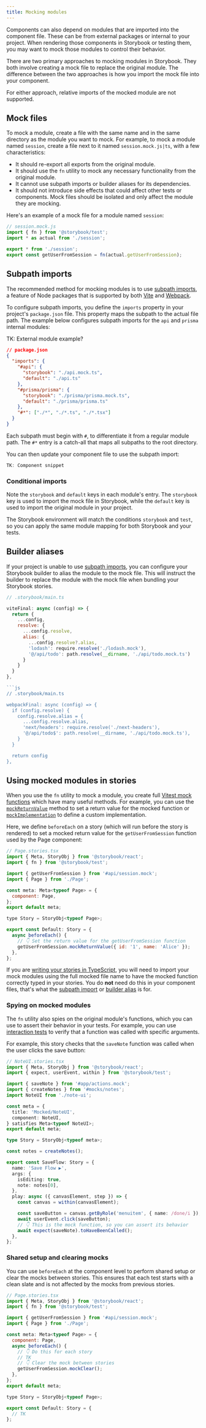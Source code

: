 ```yaml
---
title: Mocking modules
---
```


Components can also depend on modules that are imported into the component file. These can be from external packages or internal to your project. When rendering those components in Storybook or testing them, you may want to mock those modules to control their behavior.

There are two primary approaches to mocking modules in Storybook. They both involve creating a mock file to replace the original module. The difference between the two approaches is how you import the mock file into your component.

For either approach, relative imports of the mocked module are not supported.

## Mock files

To mock a module, create a file with the same name and in the same directory as the module you want to mock. For example, to mock a module named `session`, create a file next to it named `session.mock.js|ts`, with a few characteristics:

- It should re-export all exports from the original module.
- It should use the `fn` utility to mock any necessary functionality from the original module.
- It cannot use subpath imports or builder aliases for its dependencies.
- It should not introduce side effects that could affect other tests or components. Mock files should be isolated and only affect the module they are mocking.

Here's an example of a mock file for a module named `session`:

```js
// session.mock.js
import { fn } from '@storybook/test';
import * as actual from './session';

export * from './session';
export const getUserFromSession = fn(actual.getUserFromSession);
```

## Subpath imports

The recommended method for mocking modules is to use [subpath imports](https://nodejs.org/api/packages.html#subpath-imports), a feature of Node packages that is supported by both [Vite](../builders/vite.md) and [Webpack](../builders/webpack.md).

To configure subpath imports, you define the `imports` property in your project's `package.json` file. This property maps the subpath to the actual file path. The example below configures subpath imports for the `api` and `prisma` internal modules:

TK: External module example?

```json
// package.json
{
  "imports": {
    "#api": {
      "storybook": "./api.mock.ts",
      "default": "./api.ts"
    },
    "#prisma/prisma": {
      "storybook": "./prisma/prisma.mock.ts",
      "default": "./prisma/prisma.ts"
    },
    "#*": ["./*", "./*.ts", "./*.tsx"]
  }
}
```

<Callout variant="info">

Each subpath must begin with `#`, to differentiate it from a regular module path. The `#*` entry is a catch-all that maps all subpaths to the root directory.

</Callout>

You can then update your component file to use the subpath import:

```ts
TK: Component snippet
```

### Conditional imports

Note the `storybook` and `default` keys in each module's entry. The `storybook` key is used to import the mock file in Storybook, while the `default` key is used to import the original module in your project.

The Storybook environment will match the conditions `storybook` and `test`, so you can apply the same module mapping for both Storybook and your tests.

## Builder aliases

If your project is unable to use [subpath imports](#subpath-imports), you can configure your Storybook builder to alias the module to the mock file. This will instruct the builder to replace the module with the mock file when bundling your Storybook stories.

```js
// .storybook/main.ts

viteFinal: async (config) => {
  return {
    ...config,
    resolve: {
      ...config.resolve,
      alias: {
        ...config.resolve?.alias,
        'lodash': require.resolve('./lodash.mock'),
        '@/api/todo': path.resolve(__dirname, './api/todo.mock.ts')
      }
    }
  }
},

```js
// .storybook/main.ts

webpackFinal: async (config) => {
  if (config.resolve) {
    config.resolve.alias = {
      ...config.resolve.alias,
      'next/headers': require.resolve('./next-headers'),
      '@/api/todo$': path.resolve(__dirname, './api/todo.mock.ts'),
    }
  }

  return config
},
```

<!-- OR? -->
<!-- prettier-ignore-start -->

<!-- <CodeSnippets
  paths={[
    'common/storybook-main-with-mock-decorator.js.mdx',
  ]}
/> -->

<!-- prettier-ignore-end -->

<!-- prettier-ignore-start -->

<!-- <CodeSnippets
  paths={[
    'common/storybook-preview-with-mock-decorator.js.mdx',
    'common/storybook-preview-with-mock-decorator.ts.mdx',
  ]}
/> -->

<!-- prettier-ignore-end -->

## Using mocked modules in stories

When you use the `fn` utility to mock a module, you create full [Vitest mock functions](https://vitest.dev/api/mock.html) which have many useful methods. For example, you can use the [`mockReturnValue`](https://vitest.dev/api/mock.html#mockreturnvalue) method to set a return value for the mocked function or [`mockImplementation`](https://vitest.dev/api/mock.html#mockimplementation) to define a custom implementation.

Here, we define `beforeEach` on a story (which will run before the story is rendered) to set a mocked return value for the `getUserFromSession` function used by the Page component:

<!-- TODO: Snippetize -->

```js
// Page.stories.tsx
import { Meta, StoryObj } from '@storybook/react';
import { fn } from '@storybook/test';

import { getUserFromSession } from '#api/session.mock';
import { Page } from './Page';

const meta: Meta<typeof Page> = {
  component: Page,
};
export default meta;

type Story = StoryObj<typeof Page>;

export const Default: Story = {
  async beforeEach() {
    // 👇 Set the return value for the getUserFromSession function
    getUserFromSession.mockReturnValue({ id: '1', name: 'Alice' });
  },
};
```

<Callout variant="info">

If you are [writing your stories in TypeScript](./typescript.md), you will need to import your mock modules using the full mocked file name to have the mocked function correctly typed in your stories. You do **not** need do this in your component files, that's what the [subpath import](#subpath-imports) or [builder alias](#builder-aliases) is for.

</Callout>

### Spying on mocked modules

The `fn` utility also spies on the original module's functions, which you can use to assert their behavior in your tests. For example, you can use [interaction tests](../writing-tests/interaction-testing.md) to verify that a function was called with specific arguments.

For example, this story checks that the `saveNote` function was called when the user clicks the save button:

<!-- TODO: Snippetize -->

```ts
// NoteUI.stories.tsx
import { Meta, StoryObj } from '@storybook/react';
import { expect, userEvent, within } from '@storybook/test';

import { saveNote } from '#app/actions.mock';
import { createNotes } from '#mocks/notes';
import NoteUI from './note-ui';

const meta = {
  title: 'Mocked/NoteUI',
  component: NoteUI,
} satisfies Meta<typeof NoteUI>;
export default meta;

type Story = StoryObj<typeof meta>;

const notes = createNotes();

export const SaveFlow: Story = {
  name: 'Save Flow ▶',
  args: {
    isEditing: true,
    note: notes[0],
  },
  play: async ({ canvasElement, step }) => {
    const canvas = within(canvasElement);

    const saveButton = canvas.getByRole('menuitem', { name: /done/i });
    await userEvent.click(saveButton);
    // 👇 This is the mock function, so you can assert its behavior
    await expect(saveNote).toHaveBeenCalled();
  },
};
```

### Shared setup and clearing mocks

You can use `beforeEach` at the component level to perform shared setup or clear the mocks between stories. This ensures that each test starts with a clean slate and is not affected by the mocks from previous stories.

<!-- TODO: Snippetize -->

```js
// Page.stories.tsx
import { Meta, StoryObj } from '@storybook/react';
import { fn } from '@storybook/test';

import { getUserFromSession } from '#api/session.mock';
import { Page } from './Page';

const meta: Meta<typeof Page> = {
  component: Page,
  async beforeEach() {
    // 👇 Do this for each story
    // TK
    // 👇 Clear the mock between stories
    getUserFromSession.mockClear();
  },
};
export default meta;

type Story = StoryObj<typeof Page>;

export const Default: Story = {
  // TK
};
```
